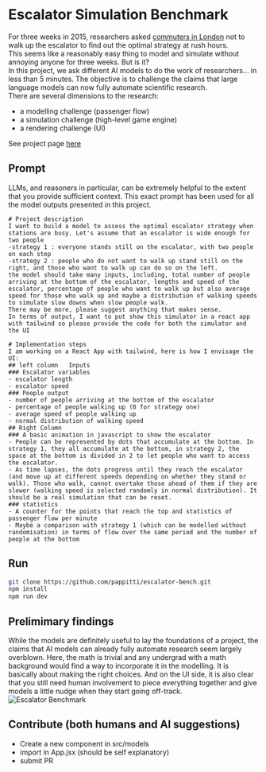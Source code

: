 # Escalator Simulation Benchmark

For three weeks in 2015, researchers asked [commuters in London](https://www.bbc.co.uk/news/uk-england-london-34926581) not to walk up the escalator to find out the optimal strategy at rush hours.  
This seems like a reasonably easy thing to model and simulate without annoying anyone for three weeks. But is it?  
In this project, we ask different AI models to do the work of researchers... in less than 5 minutes. The objective is to challenge the claims that large language models can now fully automate scientific research.  
There are several dimensions to the research:
- a modelling challenge (passenger flow)
- a simulation challenge (high-level game engine)
- a rendering challenge (UI)
  
See project page [here](https://www.pitti.io/projects/escalator-benchmark) 
  
## Prompt
LLMs, and reasoners in particular, can be extremely helpful to the extent that you provide sufficient context. This exact prompt has been used for all the model outputs presented in this project.

```
# Project description  
I want to build a model to assess the optimal escalator strategy when stations are busy. Let's assume that an escalator is wide enough for two people  
-strategy 1 : everyone stands still on the escalator, with two people on each step   
-strategy 2 : people who do not want to walk up stand still on the right, and those who want to walk up can do so on the left.   
the model should take many inputs, including, total number of people arriving at the bottom of the escalator, lengths and speed of the escalator, percentage of people who want to walk up but also average speed for those who walk up and maybe a distribution of walking speeds to simulate slow downs when slow people walk. 
There may be more, please suggest anything that makes sense.  
In terms of output, I want to put show this simulator in a react app with tailwind so please provide the code for both the simulator and the UI    

# Implementation steps  
I am working on a React App with tailwind, here is how I envisage the UI:
## left column   Inputs  
### Escalator variables  
- escalator length  
- escalator speed    
### People output  
- number of people arriving at the bottom of the escalator   
- percentage of people walking up (0 for strategy one)  
- average speed of people walking up  
- normal distribution of walking speed    
## Right Column    
### A basic animation in javascript to show the escalator  
- People can be represented by dots that accumulate at the bottom. In strategy 1, they all accumulate at the bottom, in strategy 2, the space at the bottom is divided in 2 to let people who want to access the escalator.    
- As time lapses, the dots progress until they reach the escalator (and move up at different speeds depending on whether they stand or walk). Those who walk, cannot overtake those ahead of them if they are slower (walking speed is selected randomly in normal distribution). It should be a real simulation that can be reset.
### statistics
- A counter for the points that reach the top and statistics of passenger flow per minute
- Maybe a comparison with strategy 1 (which can be modelled without randomisation) in terms of flow over the same period and the number of people at the bottom
```

## Run
```bash
git clone https://github.com/pappitti/escalator-bench.git
npm install
npm run dev
```

## Prelimimary findings
While the models are definitely useful to lay the foundations of a project, the claims that AI models can already fully automate research seem largely overblown. Here, the math is trivial and any undergrad with a math background would find a way to incorporate it in the modelling. It is basically about making the right choices. And on the UI side, it is also clear that you still need human involvement to piece everything together and give models a little nudge when they start going off-track.
![Escalator Benchmark](https://pitti-backend-assets.ams3.cdn.digitaloceanspaces.com/escalator-benchmark/benchmarkplot.png "Escalator Benchmark")

## Contribute (both humans and AI suggestions)
- Create a new component in src/models 
- import in App.jsx (should be self explanatory)
- submit PR
